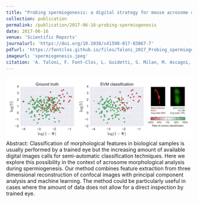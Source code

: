 ```yaml
---
title: "Probing spermiogenesis: a digital strategy for mouse acrosome classification"
collection: publication
permalink: /publication/2017-06-16-probing-spermiogenesis
date: 2017-06-16
venue: 'Scientific Reports'
journalurl: 'https://doi.org/10.1038/s41598-017-03867-7'
pdfurl: 'https://fontclos.github.io/files/Taloni_2017_Probing_spermiogenesis.pdf'
imageurl: 'spermiogenesis.jpeg'
citation: 'A. Taloni, F. Font-Clos, L. Guidetti, S. Milan, M. Ascagni, C. Vasco, M. E. Pasini, M. R. Gioria, E. Ciusani, S. Zapperi, C. A. M. La Porta, Sci. Rep. 7 3748, '
---
```

![image](/images/spermiogenesis.jpeg)  
Abstract: Classification of morphological features in biological samples is usually performed by a trained eye but the increasing amount of available digital images calls for semi-automatic classification techniques. Here we explore this possibility in the context of acrosome morphological analysis during spermiogenesis. Our method combines feature extraction from three dimensional reconstruction of confocal images with principal component analysis and machine learning. The method could be particularly useful in cases where the amount of data does not allow for a direct inspection by trained eye.
